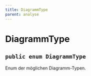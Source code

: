 ```yaml
---
title: DiagrammType
parent: analyse
---
```


# DiagrammType


## `public enum DiagrammType`

Enum der möglichen Diagramm-Typen.
